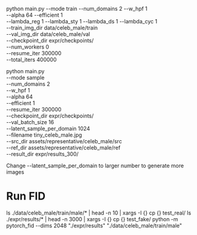 python main.py --mode train --num_domains 2 --w_hpf 1 \
               --alpha 64 --efficient 1 \
               --lambda_reg 1 --lambda_sty 1 --lambda_ds 1 --lambda_cyc 1 \
               --train_img_dir data/celeb_male/train \
               --val_img_dir data/celeb_male/val \
               --checkpoint_dir expr/checkpoints/ \
               --num_workers 0 \
               --resume_iter 300000 \
               --total_iters 400000



python main.py \
--mode sample \
--num_domains 2 \
--w_hpf 1 \
--alpha 64 \
--efficient 1 \
--resume_iter 300000 \
--checkpoint_dir expr/checkpoints/ \
--val_batch_size 16 \
--latent_sample_per_domain 1024 \
--filename tiny_celeb_male.jpg \
--src_dir assets/representative/celeb_male/src \
--ref_dir assets/representative/celeb_male/ref \
--result_dir expr/results_300/

Change --latent_sample_per_domain to larger number to generate more images


# Run FID
ls ./data/celeb_male/train/male/* | head -n 10 | xargs -I {} cp {} test_real/
ls ./expr/results/* | head -n 3000 | xargs -I {} cp {} test_fake/
python -m pytorch_fid --dims 2048 "./expr/results" "./data/celeb_male/train/male"